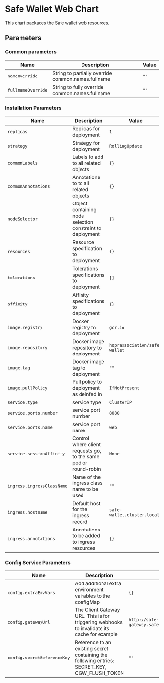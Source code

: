 # Safe Wallet Web Chart

This chart packages the Safe wallet web resources.

## Parameters

### Common parameters

| Name               | Description                                        | Value |
| ------------------ | -------------------------------------------------- | ----- |
| `nameOverride`     | String to partially override common.names.fullname | `""`  |
| `fullnameOverride` | String to fully override common.names.fullname     | `""`  |

### Installation Parameters

| Name                       | Description                                                      | Value                         |
| -------------------------- | ---------------------------------------------------------------- | ----------------------------- |
| `replicas`                 | Replicas for deployment                                          | `1`                           |
| `strategy`                 | Strategy for deployment                                          | `RollingUpdate`               |
| `commonLabels`             | Labels to add to all related objects                             | `{}`                          |
| `commonAnnotations`        | Annotations to to all related objects                            | `{}`                          |
| `nodeSelector`             | Object containing node selection constraint to deployment        | `{}`                          |
| `resources`                | Resource specification to deployment                             | `{}`                          |
| `tolerations`              | Tolerations specifications to deployment                         | `[]`                          |
| `affinity`                 | Affinity specifications to deployment                            | `{}`                          |
| `image.registry`           | Docker registry to deployment                                    | `gcr.io`                      |
| `image.repository`         | Docker image repository to deployment                            | `hoprassociation/safe-wallet` |
| `image.tag`                | Docker image tag to deployment                                   | `""`                          |
| `image.pullPolicy`         | Pull policy to deployment as deinfed in                          | `IfNotPresent`                |
| `service.type`             | service type                                                     | `ClusterIP`                   |
| `service.ports.number`     | service port number                                              | `8080`                        |
| `service.ports.name`       | service port name                                                | `web`                         |
| `service.sessionAffinity`  | Control where client requests go, to the same pod or round-robin | `None`                        |
| `ingress.ingressClassName` | Name of the ingress class name to be used                        | `""`                          |
| `ingress.hostname`         | Default host for the ingress record                              | `safe-wallet.cluster.local`   |
| `ingress.annotations`      | Annotations to be added to ingress resources                     | `{}`                          |

### Config Service Parameters

| Name                        | Description                                                                                   | Value                                               |
| --------------------------- | --------------------------------------------------------------------------------------------- | --------------------------------------------------- |
| `config.extraEnvVars`       | Add additional extra environment vairables to the configMap                                   | `{}`                                                |
| `config.gatewayUrl`         | The Client Gateway URL. This is for triggering webhooks to invalidate its cache for example   | `http://safe-client-gateway.safe.svc.cluster.local` |
| `config.secretReferenceKey` | Reference to an existing secret containing the following entries: SECRET_KEY, CGW_FLUSH_TOKEN | `""`                                                |

